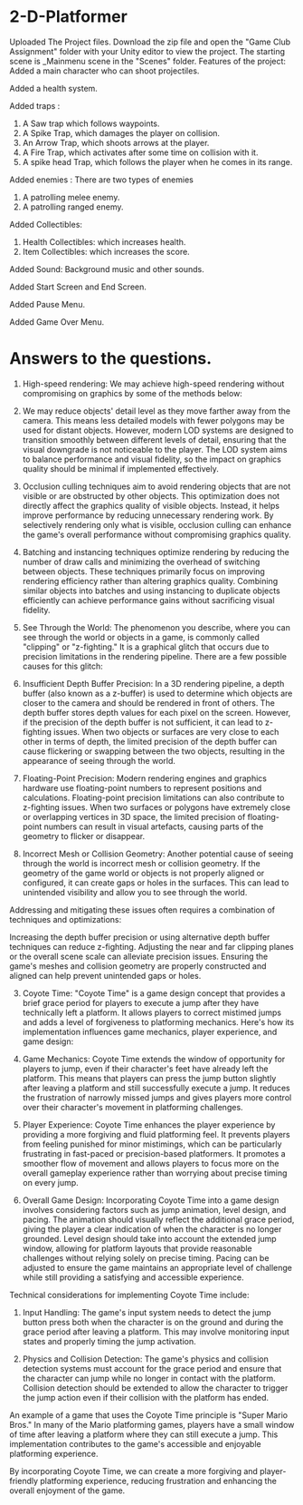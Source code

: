 # 2-D-Platformer
Uploaded The Project files. Download the zip file and open the "Game Club Assignment" folder with your Unity editor to view the project. The starting scene is _Mainmenu scene in the "Scenes" folder.
Features of the project:
Added a main character who can shoot projectiles. 

Added a health system.

Added traps : 
1) A Saw trap which follows waypoints.
2) A Spike Trap, which damages the player on collision.
3) An Arrow Trap, which shoots arrows at the player.
4) A Fire Trap, which activates after some time on collision with it.
5) A spike head Trap, which follows the player when he comes in its range.

Added enemies :
There are two types of enemies
1) A patrolling melee enemy.
2) A patrolling ranged enemy.

Added Collectibles:
1) Health Collectibles: which increases health.
2) Item Collectibles: which increases the score.

Added Sound: Background music and other sounds.

Added Start Screen and End Screen.

Added Pause Menu.

Added Game Over Menu.

# Answers to the questions.

1) High-speed rendering:
We may achieve high-speed rendering without compromising on graphics by some of the methods below:
  1) We may reduce objects' detail level as they move farther away from the camera. This means less detailed models with fewer polygons may be used for distant objects. However, modern LOD systems are designed to transition smoothly between different levels of detail, ensuring that the visual downgrade is not noticeable to the player. The LOD system aims to balance performance and visual fidelity, so the impact on graphics quality should be minimal if implemented effectively.

  2) Occlusion culling techniques aim to avoid rendering objects that are not visible or are obstructed by other objects. This optimization does not directly affect the graphics quality of visible objects. Instead, it helps improve performance by reducing unnecessary rendering work. By selectively rendering only what is visible, occlusion culling can enhance the game's overall performance without compromising graphics quality.

  3) Batching and instancing techniques optimize rendering by reducing the number of draw calls and minimizing the overhead of switching between objects. These techniques primarily focus on improving rendering efficiency rather than altering graphics quality. Combining similar objects into batches and using instancing to duplicate objects efficiently can achieve performance gains without sacrificing visual fidelity.


2) See Through the World:
The phenomenon you describe, where you can see through the world or objects in a game, is commonly called "clipping" or "z-fighting." It is a graphical glitch that occurs due to precision limitations in the rendering pipeline. There are a few possible causes for this glitch:

  1) Insufficient Depth Buffer Precision: In a 3D rendering pipeline, a depth buffer (also known as a z-buffer) is used to determine which objects are closer to the camera and should be rendered in front of others. The depth buffer stores depth values for each pixel on the screen. However, if the precision of the depth buffer is not sufficient, it can lead to z-fighting issues. When two objects or surfaces are very close to each other in terms of depth, the limited precision of the depth buffer can cause flickering or swapping between the two objects, resulting in the appearance of seeing through the world.

  2) Floating-Point Precision: Modern rendering engines and graphics hardware use floating-point numbers to represent positions and calculations. Floating-point precision limitations can also contribute to z-fighting issues. When two surfaces or polygons have extremely close or overlapping vertices in 3D space, the limited precision of floating-point numbers can result in visual artefacts, causing parts of the geometry to flicker or disappear.

  3) Incorrect Mesh or Collision Geometry: Another potential cause of seeing through the world is incorrect mesh or collision geometry. If the geometry of the game world or objects is not properly aligned or configured, it can create gaps or holes in the surfaces. This can lead to unintended visibility and allow you to see through the world.

Addressing and mitigating these issues often requires a combination of techniques and optimizations:

Increasing the depth buffer precision or using alternative depth buffer techniques can reduce z-fighting.
Adjusting the near and far clipping planes or the overall scene scale can alleviate precision issues.
Ensuring the game's meshes and collision geometry are properly constructed and aligned can help prevent unintended gaps or holes.


3) Coyote Time:
"Coyote Time" is a game design concept that provides a brief grace period for players to execute a jump after they have technically left a platform. It allows players to correct mistimed jumps and adds a level of forgiveness to platforming mechanics. Here's how its implementation influences game mechanics, player experience, and game design:

  1) Game Mechanics: Coyote Time extends the window of opportunity for players to jump, even if their character's feet have already left the platform. This means that players can press the jump button slightly after leaving a platform and still successfully execute a jump. It reduces the frustration of narrowly missed jumps and gives players more control over their character's movement in platforming challenges.

  2) Player Experience: Coyote Time enhances the player experience by providing a more forgiving and fluid platforming feel. It prevents players from feeling punished for minor mistimings, which can be particularly frustrating in fast-paced or precision-based platformers. It promotes a smoother flow of movement and allows players to focus more on the overall gameplay experience rather than worrying about precise timing on every jump.

  3) Overall Game Design: Incorporating Coyote Time into a game design involves considering factors such as jump animation, level design, and pacing. The animation should visually reflect the additional grace period, giving the player a clear indication of when the character is no longer grounded. Level design should take into account the extended jump window, allowing for platform layouts that provide reasonable challenges without relying solely on precise timing. Pacing can be adjusted to ensure the game maintains an appropriate level of challenge while still providing a satisfying and accessible experience.

Technical considerations for implementing Coyote Time include:

  1) Input Handling: The game's input system needs to detect the jump button press both when the character is on the ground and during the grace period after leaving a platform. This may involve monitoring input states and properly timing the jump activation.

  2) Physics and Collision Detection: The game's physics and collision detection systems must account for the grace period and ensure that the character can jump while no longer in contact with the platform. Collision detection should be extended to allow the character to trigger the jump action even if their collision with the platform has ended.

An example of a game that uses the Coyote Time principle is "Super Mario Bros." In many of the Mario platforming games, players have a small window of time after leaving a platform where they can still execute a jump. This implementation contributes to the game's accessible and enjoyable platforming experience.

By incorporating Coyote Time, we can create a more forgiving and player-friendly platforming experience, reducing frustration and enhancing the overall enjoyment of the game.
